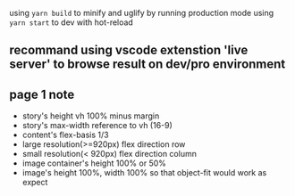 using `yarn build` to minify and uglify by running production mode
using `yarn start` to dev with hot-reload

## recommand using vscode extenstion 'live server' to browse result on dev/pro environment


## page 1 note

- story's height vh 100% minus margin
- story's max-width reference to vh (16-9)
- content's flex-basis 1/3
- large resolution(>=920px) flex direction row
- small resolution(< 920px) flex direction column
- image container's height 100% or 50%
- image's height 100%, width 100% so that object-fit would work as expect
